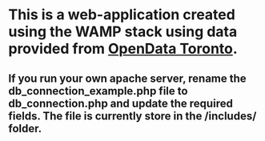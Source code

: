 # This is a web-application created using the WAMP stack using data provided from [OpenData Toronto](http://www1.toronto.ca/wps/portal/contentonly?vgnextoid=9e56e03bb8d1e310VgnVCM10000071d60f89RCRD). 
## If you run your own apache server, rename the db_connection_example.php file to db_connection.php and update the required fields. The file is currently store in the /includes/ folder.